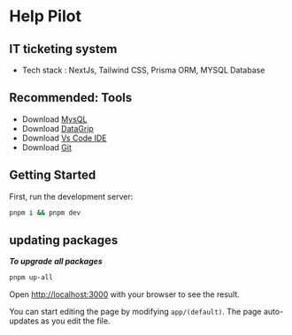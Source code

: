 # Help Pilot

## IT ticketing system

- Tech stack : NextJs, Tailwind CSS, Prisma ORM, MYSQL Database

## Recommended: Tools

- Download [MysQL](https://dev.mysql.com/downloads/mysql/)
- Download [DataGrip](https://www.jetbrains.com/datagrip/)
- Download [Vs Code IDE](https://code.visualstudio.com/)
- Download [Git](https://git-scm.com/)

## Getting Started

First, run the development server:

```bash
pnpm i && pnpm dev

```

## updating packages

**_To upgrade all packages_**

```sh
pnpm up-all
```

Open [http://localhost:3000](http://localhost:3000) with your browser to see the result.

You can start editing the page by modifying `app/(default)`. The page auto-updates as you edit the file.
